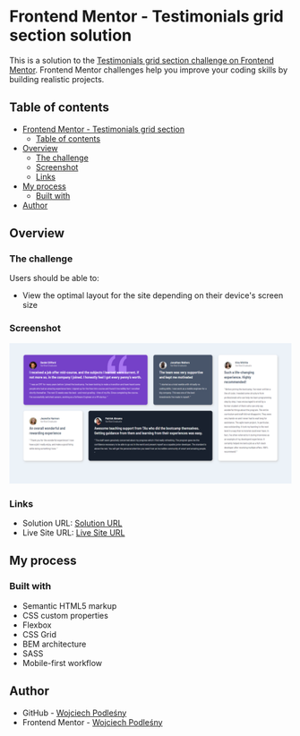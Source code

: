 # Frontend Mentor - Testimonials grid section solution

This is a solution to the [Testimonials grid section challenge on Frontend Mentor](https://www.frontendmentor.io/challenges/testimonials-grid-section-Nnw6J7Un7). Frontend Mentor challenges help you improve your coding skills by building realistic projects.

## Table of contents

- [Frontend Mentor - Testimonials grid section](#frontend-mentor---Testimonials-grid-section-solution)
  - [Table of contents](#table-of-contents)
- [Overview](#overview)
  - [The challenge](#the-challenge)
  - [Screenshot](#screenshot)
  - [Links](#links)
- [My process](#my-process)
  - [Built with](#built-with)
- [Author](#author)

## Overview

### The challenge

Users should be able to:

- View the optimal layout for the site depending on their device's screen size

### Screenshot

![](./images/Screenshot%20-%20Testimonial%20Grid%20Section.png)

### Links

- Solution URL: [Solution URL](https://github.com/Wojciech-Podlesny/Testimonials-Grid-Section)
- Live Site URL: [Live Site URL](https://wojciech-podlesny.github.io/Testimonials-Grid-Section/)

## My process

### Built with

- Semantic HTML5 markup
- CSS custom properties
- Flexbox
- CSS Grid
- BEM architecture
- SASS
- Mobile-first workflow

## Author

- GitHub - [Wojciech Podleśny](https://github.com/Wojciech-Podlesny)
- Frontend Mentor - [Wojciech Podleśny](https://www.frontendmentor.io/profile/Wojciech-Podlesny)

